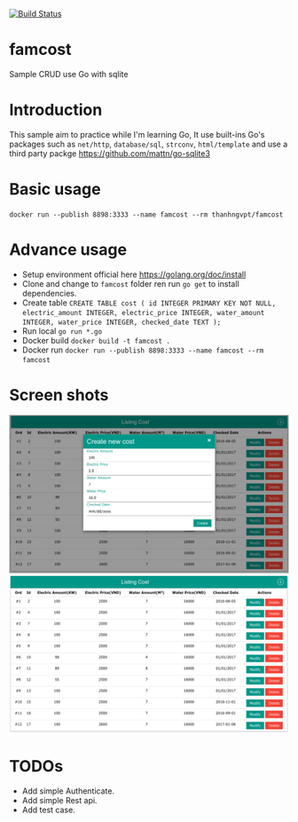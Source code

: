 [![Build Status](https://travis-ci.org/thanhngvpt/famcost.svg?branch=master)](https://travis-ci.org/thanhngvpt/famcost)

# famcost
Sample CRUD use Go with sqlite

# Introduction
This sample aim to practice while I'm learning Go, It use built-ins Go's packages such as `net/http`, `database/sql`, `strconv`, 
`html/template` and use a third party packge https://github.com/mattn/go-sqlite3

# Basic usage
`docker run --publish 8898:3333 --name famcost --rm thanhngvpt/famcost`


# Advance usage
- Setup environment official here https://golang.org/doc/install
- Clone and change to `famcost` folder ren run `go get` to install dependencies.
- Create table `
CREATE TABLE cost
(
    id INTEGER PRIMARY KEY NOT NULL,
    electric_amount INTEGER,
    electric_price INTEGER,
    water_amount INTEGER,
    water_price INTEGER,
    checked_date TEXT
);
`
- Run local `go run *.go`
- Docker build `docker build -t famcost .`
- Docker run `docker run --publish 8898:3333 --name famcost --rm famcost`

# Screen shots
![Creating](create.png "create")
![Creating](Listing.png "create")
# TODOs
- Add simple Authenticate.
- Add simple Rest api.
- Add test case.

